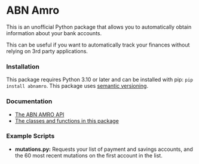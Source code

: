 # ABN Amro

This is an unofficial Python package that allows you to automatically obtain information about your bank accounts.

This can be useful if you want to automatically track your finances without relying on 3rd party applications.

### Installation
This package requires Python 3.10 or later and can be installed with pip: `pip install abnamro`. This package uses [semantic versioning](https://semver.org/).

### Documentation
* [The ABN AMRO API](https://github.com/kinnay/ABN-Amro/wiki)
* [The classes and functions in this package](https://abnamro.readthedocs.io)

### Example Scripts
* **mutations.py:** Requests your list of payment and savings accounts, and the 60 most recent mutations on the first account in the list.
